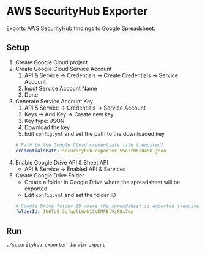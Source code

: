 # AWS SecurityHub Exporter

Exports AWS SecurityHub findings to Google Spreadsheet.

## Setup

1. Create Google Cloud project
2. Create Google Cloud Service Account
    1. API & Service -> Credentials -> Create Credentials -> Service Account
    2. Input Service Account Name
    3. Done
3. Generate Service Account Key
    1. API & Service -> Credentials -> Service Account
    2. Keys -> Add Key -> Create new key
    3. Key type: JSON
    4. Download the key
    5. Edit `config.yml` and set the path to the downloaded key
    ```yaml
    # Path to the Google Cloud credentials file (required)
    credentialsPath: securityhub-exporter-55e7f0620458.json
    ```
4. Enable Google Drive API & Sheet API
    - API & Service -> Enabled API & Services
5. Create Google Drive Folder
    - Create a folder in Google Drive where the spreadsheet will be exported
    - Edit `config.yml` and set the folder ID
    ```yaml
    # Google Drive folder ID where the spreadsheet is exported (required)
    folderId: 1U6Tz5-3qfgolLWwWICVDMPBlVzFOx7en
    ```

## Run

```
./securityhub-exporter-darwin export
```
